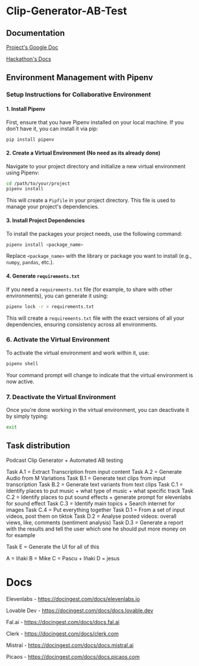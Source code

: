# Clip-Generator-AB-Test

## Documentation

[Project's Google Doc](https://docs.google.com/document/d/1bOnIdPGhDHB_Nl-u1p_v7Dn0aMATKQhH4lao0ZH_BjA/edit?tab=t.0)

[Hackathon's Docs](https://docs.google.com/document/d/1fsxiceA97FyWSx8uWC0ulPF6cY7Biusy0dgbcHdMzlk/edit?pli=1&tab=t.0)

## Environment Management with Pipenv

### Setup Instructions for Collaborative Environment

#### 1. Install Pipenv

First, ensure that you have Pipenv installed on your local machine. If you don’t have it, you can install it via pip:

```bash
pip install pipenv
```

#### 2. Create a Virtual Environment (No need as its already done)

Navigate to your project directory and initialize a new virtual environment using Pipenv:

```bash
cd /path/to/your/project
pipenv install
```

This will create a `Pipfile` in your project directory. This file is used to manage your project's dependencies.

#### 3. Install Project Dependencies

To install the packages your project needs, use the following command:

```bash
pipenv install <package_name>
```

Replace `<package_name>` with the library or package you want to install (e.g., `numpy`, `pandas`, etc.).

#### 4. Generate `requirements.txt`

If you need a `requirements.txt` file (for example, to share with other environments), you can generate it using:

```bash
pipenv lock -r > requirements.txt
```

This will create a `requirements.txt` file with the exact versions of all your dependencies, ensuring consistency across all environments.

### 6. Activate the Virtual Environment

To activate the virtual environment and work within it, use:

```bash
pipenv shell
```

Your command prompt will change to indicate that the virtual environment is now active.

### 7. Deactivate the Virtual Environment

Once you're done working in the virtual environment, you can deactivate it by simply typing:

```bash
exit
```

## Task distribution

Podcast Clip Generator + Automated AB testing

Task A.1 = Extract Transcription from input content
Task A.2 = Generate Audio from M Variations
Task B.1 = Generate text clips from input transcription
Task B.2 = Generate text variants from text clips
Task C.1 = Identify places to put music + what type of music + what specific track
Task C.2 = Identify places to put sound effects + generate prompt for elevenlabs for sound effect
Task C.3 = Identify main topics + Search internet for images
Task C.4 = Put everything together
Task D.1 = From a set of input videos, post them on tiktok
Task D.2 = Analyse posted videos: overall views, like, comments (sentiment analysis)
Task D.3 = Generate a report with the results and tell the user which one he should put more money on for example

Task E = Generate the UI for all of this

A = Iñaki
B = Mike
C = Pascu + Iñaki
D = jesus

# Docs

Elevenlabs - https://docingest.com/docs/elevenlabs.io

Lovable Dev - https://docingest.com/docs/docs.lovable.dev

Fal.ai - https://docingest.com/docs/docs.fal.ai

Clerk - https://docingest.com/docs/clerk.com

Mistral - https://docingest.com/docs/docs.mistral.ai

Picaos - https://docingest.com/docs/docs.picaos.com
